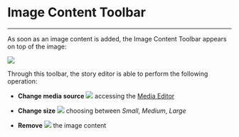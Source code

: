 # Image Content Toolbar
**********************

As soon as an image content is added, the Image Content Toolbar appears on top of the image: 

<img src="../img/content-image-toolbar/image-toolbar.jpg" class="ms-docimage"/>

Through this toolbar, the story editor is able to perform the following operation:

* **Change media source** <img src="../img/button/change-media2.jpg" class="ms-docbutton"/> accessing the [Media Editor](media-editor-window.md)

* **Change size** <img src="../img/button/change-size2.jpg" class="ms-docbutton"/> choosing between *Small*, *Medium*, *Large*

* **Remove** <img src="../img/button/remove2.jpg" class="ms-docbutton"/> the image content